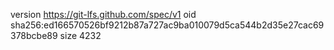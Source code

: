 version https://git-lfs.github.com/spec/v1
oid sha256:ed166570526bf9212b87a727ac9ba010079d5ca544b2d35e27cac69378bcbe89
size 4232
